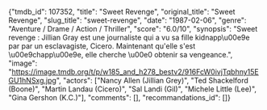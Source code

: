 {"tmdb_id": 107352, "title": "Sweet Revenge", "original_title": "Sweet Revenge", "slug_title": "sweet-revenge", "date": "1987-02-06", "genre": "Aventure / Drame / Action / Thriller", "score": "6.0/10", "synopsis": "Sweet revenge : Jillian Gray est une journaliste qui a vu sa fille kidnapp\u00e9e par par un esclavagiste, Cicero. Maintenant qu'elle s'est \u00e9chapp\u00e9e, elle cherche \u00e0 obtenir sa vengeance.", "image": "https://image.tmdb.org/t/p/w185_and_h278_bestv2/916FcW0ivjTqbhny15EGU1hNSxg.jpg", "actors": ["Nancy Allen (Jillian Grey)", "Ted Shackelford (Boone)", "Martin Landau (Cicero)", "Sal Landi (Gil)", "Michele Little (Lee)", "Gina Gershon (K.C.)"], "comments": [], "recommandations_id": []}